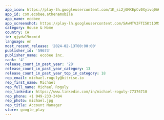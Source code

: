 ```yaml
---
app_icon: https://play-lh.googleusercontent.com/1K_si2jGMXEpCv0Xyivq0A6jVyla7DjKovRnYrhXPNn-IieFVaT8iqlpCDbcV4T-1KQ
app_id: com.ecobee.athenamobile
app_name: ecobee
app_screenshot: https://play-lh.googleusercontent.com/SAwMTV3FTI5Kt1OMScRekgbGn_15FYYfeWNmRPrH81yzwUyK9EBDnyeSmpCYkpdCpA
category: House & Home
country: CA
id: qjydw19mzmid
language: en
most_recent_release: '2024-02-13T00:00:00'
publisher_id: '59673'
publisher_name: ecobee inc.
rank: '4'
release_count_in_past_year: '28'
release_count_in_past_year_category: 13
release_count_in_past_year_top_in_category: 18
rep_email: michael.roguly@bitrise.io
rep_first_name: Michael
rep_full_name: Michael Roguly
rep_linkedin: https://www.linkedin.com/in/michael-roguly-77376710
rep_phone: +1 949-233-3404
rep_photo: michael.jpg
rep_title: Account Manager
store: google_play
---
```

